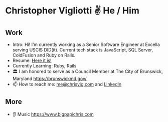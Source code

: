 # Christopher Vigliotti ✌️ He / Him

## Work 
- Intro: Hi!  I’m currently working as a Senior Software Engineer at Excella serving USCIS DID(it).  Current tech stack is JavaScript, SQL Server, ColdFusion and Ruby on Rails. 
- Resume: [Here it is!](https://gist.github.com/christophervigliotti/bb4cd6312bd7a8459cff3412f33c71f9)
- Currently Learning: Ruby, Rails
- 🏛️ I am honored to serve as a Council Member at The City of Brunswick, Maryland https://brunswickmd.gov/
- 📫 How to reach me: [me@chrisvig.com](mailto:me@chrisvig.com) and [LinkedIn](https://www.linkedin.com/in/christophervigliotti)

## More
- 👂 Music  https://www.bigpapichris.com 
